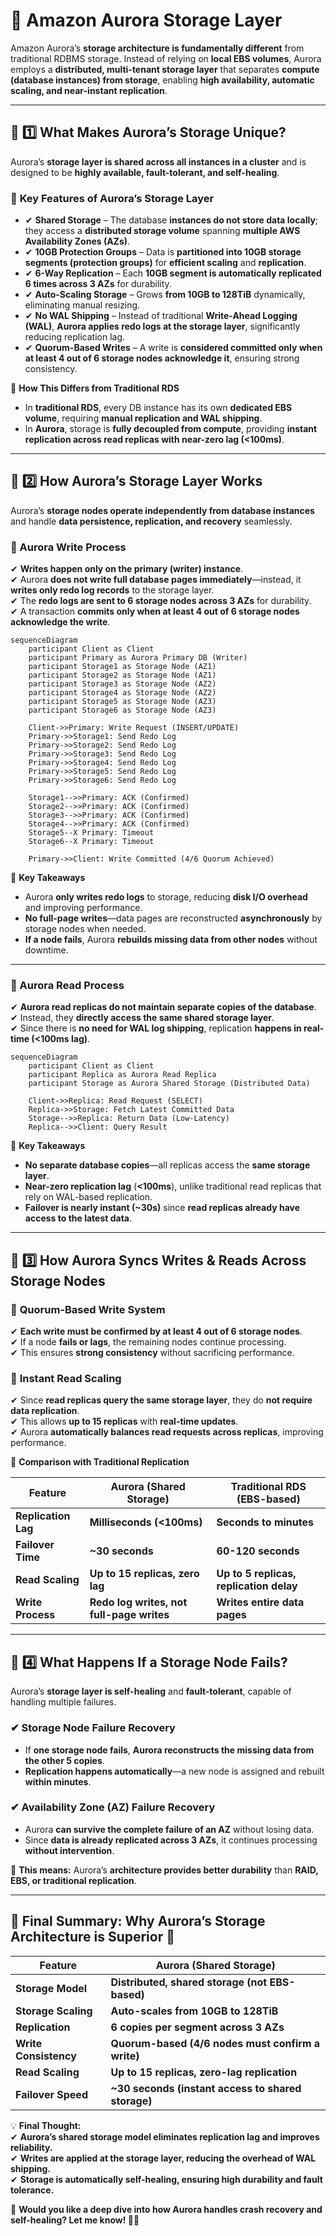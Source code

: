 # 📂 **Amazon Aurora Storage Layer**

Amazon Aurora’s **storage architecture is fundamentally different** from traditional RDBMS storage. Instead of relying on **local EBS volumes**, Aurora employs a **distributed, multi-tenant storage layer** that separates **compute (database instances) from storage**, enabling **high availability, automatic scaling, and near-instant replication**.

---

## 📌 **1️⃣ What Makes Aurora’s Storage Unique?**

Aurora’s **storage layer is shared across all instances in a cluster** and is designed to be **highly available, fault-tolerant, and self-healing**.

### 🔹 **Key Features of Aurora’s Storage Layer**

- ✔ **Shared Storage** – The database **instances do not store data locally**; they access a **distributed storage volume** spanning **multiple AWS Availability Zones (AZs)**.
- ✔ **10GB Protection Groups** – Data is **partitioned into 10GB storage segments (protection groups)** for **efficient scaling** and **replication**.
- ✔ **6-Way Replication** – Each **10GB segment is automatically replicated 6 times across 3 AZs** for durability.
- ✔ **Auto-Scaling Storage** – Grows **from 10GB to 128TiB** dynamically, eliminating manual resizing.
- ✔ **No WAL Shipping** – Instead of traditional **Write-Ahead Logging (WAL)**, **Aurora applies redo logs at the storage layer**, significantly reducing replication lag.
- ✔ **Quorum-Based Writes** – A write is **considered committed only when at least 4 out of 6 storage nodes acknowledge it**, ensuring strong consistency.

📌 **How This Differs from Traditional RDS**

- In **traditional RDS**, every DB instance has its own **dedicated EBS volume**, requiring **manual replication and WAL shipping**.
- In **Aurora**, storage is **fully decoupled from compute**, providing **instant replication across read replicas with near-zero lag (<100ms)**.

---

## 🔄 **2️⃣ How Aurora’s Storage Layer Works**

Aurora’s **storage nodes operate independently from database instances** and handle **data persistence, replication, and recovery** seamlessly.

### **🔹 Aurora Write Process**

✔ **Writes happen only on the primary (writer) instance**.  
✔ Aurora **does not write full database pages immediately**—instead, it **writes only redo log records** to the storage layer.  
✔ The **redo logs are sent to 6 storage nodes across 3 AZs** for durability.  
✔ A transaction **commits only when at least 4 out of 6 storage nodes acknowledge the write**.

```mermaid
sequenceDiagram
    participant Client as Client
    participant Primary as Aurora Primary DB (Writer)
    participant Storage1 as Storage Node (AZ1)
    participant Storage2 as Storage Node (AZ1)
    participant Storage3 as Storage Node (AZ2)
    participant Storage4 as Storage Node (AZ2)
    participant Storage5 as Storage Node (AZ3)
    participant Storage6 as Storage Node (AZ3)

    Client->>Primary: Write Request (INSERT/UPDATE)
    Primary->>Storage1: Send Redo Log
    Primary->>Storage2: Send Redo Log
    Primary->>Storage3: Send Redo Log
    Primary->>Storage4: Send Redo Log
    Primary->>Storage5: Send Redo Log
    Primary->>Storage6: Send Redo Log

    Storage1-->>Primary: ACK (Confirmed)
    Storage2-->>Primary: ACK (Confirmed)
    Storage3-->>Primary: ACK (Confirmed)
    Storage4-->>Primary: ACK (Confirmed)
    Storage5--X Primary: Timeout
    Storage6--X Primary: Timeout

    Primary->>Client: Write Committed (4/6 Quorum Achieved)
```

📌 **Key Takeaways**

- Aurora **only writes redo logs** to storage, reducing **disk I/O overhead** and improving performance.
- **No full-page writes**—data pages are reconstructed **asynchronously** by storage nodes when needed.
- **If a node fails**, Aurora **rebuilds missing data from other nodes** without downtime.

---

### **🔹 Aurora Read Process**

✔ **Aurora read replicas do not maintain separate copies of the database**.  
✔ Instead, they **directly access the same shared storage layer**.  
✔ Since there is **no need for WAL log shipping**, replication **happens in real-time (<100ms lag)**.

```mermaid
sequenceDiagram
    participant Client as Client
    participant Replica as Aurora Read Replica
    participant Storage as Aurora Shared Storage (Distributed Data)

    Client->>Replica: Read Request (SELECT)
    Replica->>Storage: Fetch Latest Committed Data
    Storage-->>Replica: Return Data (Low-Latency)
    Replica-->>Client: Query Result
```

📌 **Key Takeaways**

- **No separate database copies**—all replicas access the **same storage layer**.
- **Near-zero replication lag** (**<100ms**), unlike traditional read replicas that rely on WAL-based replication.
- **Failover is nearly instant (~30s)** since **read replicas already have access to the latest data**.

---

## 🔀 **3️⃣ How Aurora Syncs Writes & Reads Across Storage Nodes**

### 🔹 **Quorum-Based Write System**

✔ **Each write must be confirmed by at least 4 out of 6 storage nodes**.  
✔ If a node **fails or lags**, the remaining nodes continue processing.  
✔ This ensures **strong consistency** without sacrificing performance.

### 🔹 **Instant Read Scaling**

✔ Since **read replicas query the same storage layer**, they do **not require data replication**.  
✔ This allows **up to 15 replicas** with **real-time updates**.  
✔ Aurora **automatically balances read requests across replicas**, improving performance.

📌 **Comparison with Traditional Replication**

| **Feature**         | **Aurora (Shared Storage)**               | **Traditional RDS (EBS-based)**         |
| ------------------- | ----------------------------------------- | --------------------------------------- |
| **Replication Lag** | **Milliseconds (<100ms)**                 | **Seconds to minutes**                  |
| **Failover Time**   | **~30 seconds**                           | **60-120 seconds**                      |
| **Read Scaling**    | **Up to 15 replicas, zero lag**           | **Up to 5 replicas, replication delay** |
| **Write Process**   | **Redo log writes, not full-page writes** | **Writes entire data pages**            |

---

## 🔄 **4️⃣ What Happens If a Storage Node Fails?**

Aurora’s **storage layer is self-healing** and **fault-tolerant**, capable of handling multiple failures.

### **✔ Storage Node Failure Recovery**

- If **one storage node fails**, **Aurora reconstructs the missing data from the other 5 copies**.
- **Replication happens automatically**—a new node is assigned and rebuilt **within minutes**.

### **✔ Availability Zone (AZ) Failure Recovery**

- Aurora **can survive the complete failure of an AZ** without losing data.
- Since **data is already replicated across 3 AZs**, it continues processing **without intervention**.

📌 **This means:** Aurora’s **architecture provides better durability** than **RAID, EBS, or traditional replication**.

---

## 🎯 **Final Summary: Why Aurora’s Storage Architecture is Superior** 🚀

| **Feature**           | **Aurora (Shared Storage)**                        |
| --------------------- | -------------------------------------------------- |
| **Storage Model**     | **Distributed, shared storage (not EBS-based)**    |
| **Storage Scaling**   | **Auto-scales from 10GB to 128TiB**                |
| **Replication**       | **6 copies per segment across 3 AZs**              |
| **Write Consistency** | **Quorum-based (4/6 nodes must confirm a write)**  |
| **Read Scaling**      | **Up to 15 replicas, zero-lag replication**        |
| **Failover Speed**    | **~30 seconds (instant access to shared storage)** |

💡 **Final Thought:**  
✔ **Aurora’s shared storage model eliminates replication lag and improves reliability.**  
✔ **Writes are applied at the storage layer, reducing the overhead of WAL shipping.**  
✔ **Storage is automatically self-healing, ensuring high durability and fault tolerance.**

📌 **Would you like a deep dive into how Aurora handles crash recovery and self-healing? Let me know! 🚀🔥**
